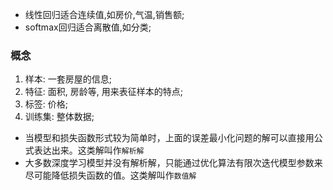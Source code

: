 * 线性回归适合连续值,如房价,气温,销售额;
* softmax回归适合离散值,如分类;

### 概念
1. 样本: 一套房屋的信息;
2. 特征: 面积, 房龄等, 用来表征样本的特点;
3. 标签: 价格;
4. 训练集: 整体数据;


* 当模型和损失函数形式较为简单时，上面的误差最小化问题的解可以直接用公式表达出来。这类解叫作`解析解`
* 大多数深度学习模型并没有解析解，只能通过优化算法有限次迭代模型参数来尽可能降低损失函数的值。这类解叫作`数值解`

